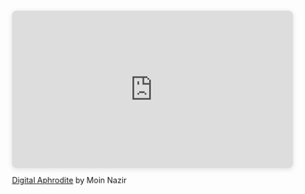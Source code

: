 <div style="position: relative; width: 100%; height: 0; padding-top: 56.2225%;
 padding-bottom: 0; box-shadow: 0 2px 8px 0 rgba(63,69,81,0.16); margin-top: 1.6em; margin-bottom: 0.9em; overflow: hidden;
 border-radius: 8px; will-change: transform;">
  <iframe loading="lazy" style="position: absolute; width: 100%; height: 100%; top: 0; left: 0; border: none; padding: 0;margin: 0;"
    src="https://www.canva.com/design/DAGSXJ0RrpU/EF4DD2JvRvefd_iUp8sHvQ/view?embed" allowfullscreen="allowfullscreen" allow="fullscreen">
  </iframe>
</div>
<a href="https:&#x2F;&#x2F;www.canva.com&#x2F;design&#x2F;DAGSXJ0RrpU&#x2F;EF4DD2JvRvefd_iUp8sHvQ&#x2F;view?utm_content=DAGSXJ0RrpU&amp;utm_campaign=designshare&amp;utm_medium=embeds&amp;utm_source=link" target="_blank" rel="noopener">Digital Aphrodite</a> by Moin Nazir
